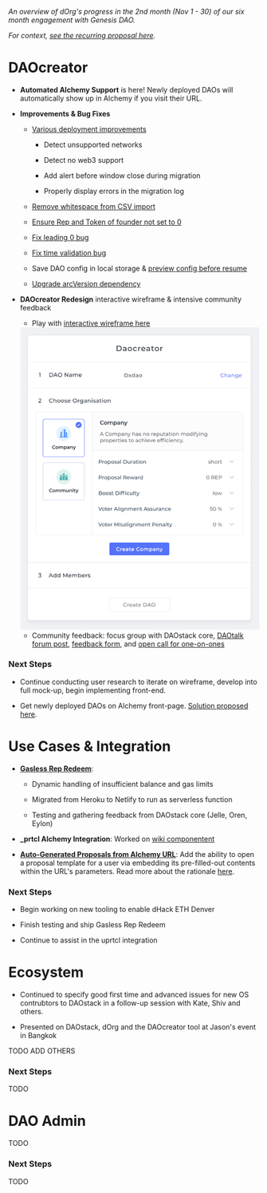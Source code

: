 *An overview of dOrg's progress in the 2nd month (Nov 1 - 30) of our six month engagement with Genesis DAO.*

*For context, [see the recurring proposal here](Genesis_Recurring_Funding.md).*

# DAOcreator

- **Automated Alchemy Support** is here! Newly deployed DAOs will automatically show up in Alchemy if you visit their URL.

- **Improvements & Bug Fixes**

	- [Various deployment improvements](https://github.com/dOrgTech/DAOcreator/pull/238)

		- Detect unsupported networks

		- Detect no web3 support
		
		- Add alert before window close during migration

		- Properly display errors in the migration log

	- [Remove whitespace from CSV import](https://github.com/dOrgTech/DAOcreator/pull/217)

	- [Ensure Rep and Token of founder not set to 0](https://github.com/dOrgTech/DAOcreator/pull/231)

	- [Fix leading 0 bug](https://github.com/dOrgTech/DAOcreator/pull/226)

	- [Fix time validation bug](https://github.com/dOrgTech/DAOcreator/pull/227)

	- Save DAO config in local storage & [preview config before resume](https://github.com/dOrgTech/DAOcreator/issues/232)

	- [Upgrade arcVersion dependency](https://github.com/dOrgTech/DAOcreator/pull/235)


- **DAOcreator Redesign** interactive wireframe & intensive community feedback

	- Play with [interactive wireframe here](https://www.figma.com/proto/t77rlBAupEeqIYHFBBpqrl/Playground?node-id=98%3A1072&viewport=213%2C267%2C0.1505504995584488&scaling=min-zoom)

	<img src="../img/beta01.png" width="800">

	- Community feedback: focus group with DAOstack core, [DAOtalk forum post](https://daotalk.org/t/daocreator-redesign-feedback-round-1/993), [feedback form](https://dorgtech.typeform.com/to/RjMhEq), and [open call for one-on-ones](https://calendly.com/orishim/daocreator)


### Next Steps

- Continue conducting user research to iterate on wireframe, develop into full mock-up, begin implementing front-end.

- Get newly deployed DAOs on Alchemy front-page. [Solution proposed here](https://github.com/daostack/alchemy/issues/1246).

# Use Cases & Integration

- **[Gasless Rep Redeem]([solution](https://github.com/dOrgTech/TxPayerService))**:

	- Dynamic handling of insufficient balance and gas limits

	- Migrated from Heroku to Netlify to run as serverless function

	- Testing and gathering feedback from DAOstack core (Jelle, Oren, Eylon)

- **_prtcl Alchemy Integration**: Worked on [wiki componentent](https://github.com/dOrgTech/js-uprtcl/tree/wiki_component_creation)

- **[Auto-Generated Proposals from Alchemy URL](https://github.com/daostack/alchemy/pull/1226)**: Add the ability to open a proposal template for a user via embedding its pre-filled-out contents within the URL's parameters. Read more about the rationale [here](https://github.com/daostack/alchemy/issues/1181).

### Next Steps

- Begin working on new tooling to enable dHack ETH Denver 

- Finish testing and ship Gasless Rep Redeem

- Continue to assist in the uprtcl integration

# Ecosystem

- Continued to specify good first time and advanced issues for new OS contrubtors to DAOstack in a follow-up session with Kate, Shiv and others.

- Presented on DAOstack, dOrg and the DAOcreator tool at Jason's event in Bangkok

TODO ADD OTHERS

### Next Steps

TODO

# DAO Admin

TODO

### Next Steps

TODO